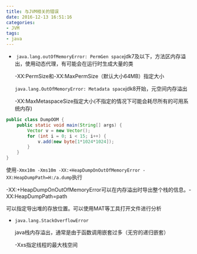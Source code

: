 ```yaml
---
title: 与JVM相关的错误
date: 2016-12-13 16:51:16
categories:
- JVM
tags:
- java
---
```


-  `java.lang.outOfMemoryError: PermGen space`jdk7及以下，方法区内存溢出，使用动态代理，有可能会在运行时生成大量的类

  -XX:PermSize和-XX:MaxPermSize（默认大小64MB）指定大小

  `java.lang.OutOfMemoryError: Metadata space`jdk8开始，元空间内存溢出

  -XX:MaxMetaspaceSize指定大小(不指定的情况下可能会耗尽所有的可用系统内存)

```java
public class DumpOOM {
	public static void main(String[] args) {
		Vector v = new Vector(); 
		for (int i = 0; i < 15; i++) {
			v.add(new byte[1*1024*1024]);
		}
	}
}
```

使用`-Xmx10m -Xms10m -XX:+HeapDumpOnOutOfMemoryError -XX:HeapDumpPath=H:/a.dump`执行

-XX:+HeapDumpOnOutOfMemoryError可以在内存溢出时导出整个栈的信息。-XX:HeapDumpPath=path

可以指定导出堆的存放位置。可以使用MAT等工具打开文件进行分析

- `java.lang.StackOverflowError`

  java栈内存溢出，通常是由于函数调用嵌套过多（无穷的递归嵌套）

  -Xxs指定线程的最大栈空间

